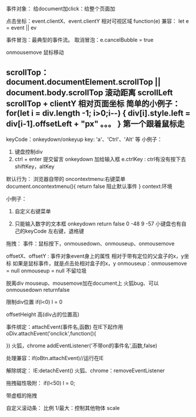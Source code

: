事件对象：
给document加click：给整个页面加

点击坐标：event.clientX、event.clientY 相对可视区域
function(e)
兼容： let e = event || ev

事件冒泡：最典型的事件流。
取消冒泡：e.cancelBubble = true

onmousemove 鼠标移动

scrollTop：document.documentElement.scrollTop || document.body.scrollTop 滚动距离
scrollLeft
scrollTop + clientY 相对页面坐标
简单的小例子：
for(let i = div.length -1; i>0;i--) {
    div[i].style.left = div[i-1].offsetLeft + "px"
    。。。
}
第一个跟着鼠标走
---------------
keyCode：onkeydown/onkeyup
key: 'a'、'Ctrl'、'Alt' 等
小例子：
1. 键盘控制div
2. ctrl + enter 提交留言
onkeydown 加给输入框
e.ctrlKey : ctrl有没有按下去
shiftKey，altKey


默认行为：
浏览器自带的
oncontextmenu:右键菜单
document.oncontextmenu(){
    return false   阻止默认事件
}
context:环境

小例子：
1. 自定义右键菜单

2. 只能输入数字的文本框
onkeydown return false
0 -48
9 -57
小键盘也有自己的keyCode
左右键，退格键

拖拽：
事件：鼠标按下，onmousedown、onmouseup、onmousemove

offsetX、offsetY :
 事件对象event身上的属性 相对于带有定位的父盒子的x，y坐标
 如果是鼠标事件，就是点击处相对盒子的x，y
onmouseup：onmousemove = null
onmouseup = null 不留垃圾

脱离div
mouseup、mousemove加在document上
火狐bug、可以onmousedown returnfalse

限制div位置
if(l<0) l = 0

offsetHeight 高(div占的位置高)

事件绑定：attachEvent(事件名,函数) 在IE下起作用
oDiv.attachEvent('onclick',function(){

})
火狐，chrome
addEventListener('不带on的事件名',函数,false)

处理兼容：if(oBtn.attachEvent)//运行在IE

解除绑定：
IE:detachEvent()
火狐、chrome：removeEventListener

拖拽磁性吸附：
if(l<50) l = 0;

带虚框的拖拽


自定义滚动条：
比例 1/最大：控制其他物体 scale


